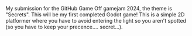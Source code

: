 My submission for the GitHub Game Off gamejam 2024, the theme is "Secrets".
This will be my first completed Godot game!
This is a simple 2D platformer where you have to avoid entering the light so you aren't spotted (so you have to keep your precence.... secret...).
